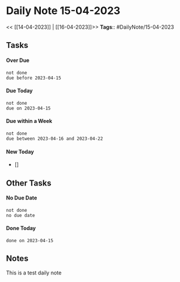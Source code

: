 # Daily Note 15-04-2023

<< [[14-04-2023]] | [[16-04-2023]]>>
**Tags**:: #DailyNote/15-04-2023

## Tasks

#### Over Due
```tasks
not done
due before 2023-04-15
```

#### Due Today
```tasks
not done
due on 2023-04-15
```

#### Due within a Week
```tasks
not done
due between 2023-04-16 and 2023-04-22
```

#### New Today
- []

## Other Tasks

#### No Due Date
```tasks
not done
no due date
```

#### Done Today
```tasks
done on 2023-04-15
```

## Notes

This is a test daily note